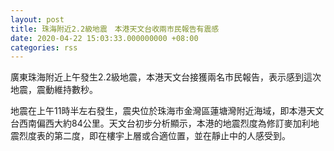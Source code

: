 ```yaml
---
layout: post
title: 珠海附近2.2級地震　本港天文台收兩市民報告有震感
date: 2020-04-22 15:03:33.000000000 +08:00
categories: rss
---
```


廣東珠海附近上午發生2.2級地震，本港天文台接獲兩名市民報告，表示感到這次地震，震動維持數秒。

地震在上午11時半左右發生，震央位於珠海市金灣區蓮塘灣附近海域，即本港天文台西南偏西大約84公里。天文台初步分析顯示，本港的地震烈度為修訂麥加利地震烈度表的第二度，即在樓宇上層或合適位置，並在靜止中的人感受到。
